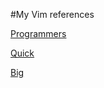 #My Vim references

[Programmers](https://github.com/kbaynes/Reference/blob/master/img/vim/vim_cheat_sheet_for_programmers_screen.png)

[Quick](https://github.com/kbaynes/Reference/blob/master/img/vim/vim.png)

[Big](https://github.com/kbaynes/Reference/blob/master/img/vim/VimBig.png)
